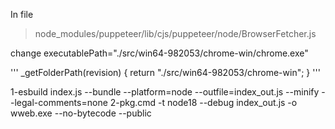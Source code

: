 
In file
>node_modules/puppeteer/lib/cjs/puppeteer/node/BrowserFetcher.js

change 
executablePath="./src/win64-982053/chrome-win/chrome.exe"

'''
   _getFolderPath(revision) {
        return "./src/win64-982053/chrome-win";
      }
'''


1-esbuild index.js --bundle --platform=node --outfile=index_out.js --minify --legal-comments=none
2-pkg.cmd -t node18 --debug index_out.js -o wweb.exe --no-bytecode --public



